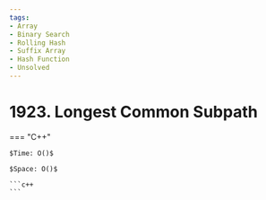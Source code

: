```yaml
---
tags:
- Array
- Binary Search
- Rolling Hash
- Suffix Array
- Hash Function
- Unsolved
---
```



# 1923. Longest Common Subpath

=== "C++"

    $Time: O()$

    $Space: O()$

    ```c++
    ```